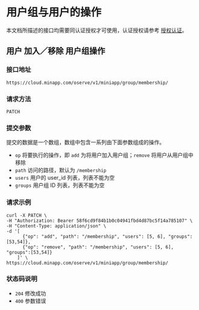 # 用户组与用户的操作

本文档所描述的接口均需要同认证授权才可使用，认证授权请参考 [授权认证](./authentication.md)。

## 用户 加入／移除 用户组操作

### 接口地址

`https://cloud.minapp.com/oserve/v1/miniapp/group/membership/`

### 请求方法

`PATCH`

### 提交参数

提交的数据是一个数组，数组中包含一系列由下面参数组成的操作。

- `op` 将要执行的操作，即 `add` 为将用户加入用户组；`remove` 将用户从用户组中移除
- `path` 访问的路径，默认为 `/membership`
- `users` 用户的 user_id 列表，列表不能为空
- `groups` 用户组 ID 列表，列表不能为空

### 请求示例

```
curl -X PATCH \
-H "Authorization: Bearer 58f6cd9f84b1b0c04941fbd4d87bc5f14a785107" \
-H "Content-Type: application/json" \
-d '[
      {"op": "add", "path": "/membership", "users": [5, 6], "groups": [53,54]},
      {"op": "remove", "path": "/membership", "users": [5, 6], "groups":[53,54]}
    ]' \
https://cloud.minapp.com/oserve/v1/miniapp/group/membership/
```

### 状态码说明

- `204` 修改成功
- `400` 参数错误
